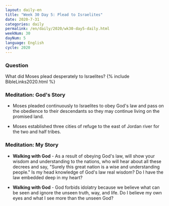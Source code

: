 ```yaml
---
layout: daily-en
title: "Week 30 Day 5: Plead to Israelites"
date: 2020-7-31 
categories: daily
permalink: /en/daily/2020/wk30-day5-daily.html
weekNum: 30
dayNum: 5
language: English
cycle: 2020
---
```


### Question     
What did Moses plead desperately to Israelites?
{% include BibleLinks2020.html %} 

### Meditation: God's Story   
+ Moses pleaded continuously to Israelites to obey God's law and pass on the obedience to their descendants so they may continue living on the promised land. 

+ Moses established three cities of refuge to the east of Jordan river for the two and half tribes. 

### Meditation: My Story   
+ **Walking with God** - As a result of obeying God's law, will show your wisdom and understanding to the nations, who will hear about all these decrees and say, "Surely this great nation is a wise and understanding people." Is my head knowledge of God's law real wisdom? Do I have the law embedded deep in my heart? 

+ **Walking with God** - God forbids idolatry because we believe what can be seen and ignore the unseen truth, way, and life. Do I believe my own eyes and what I see more than the unseen God?
